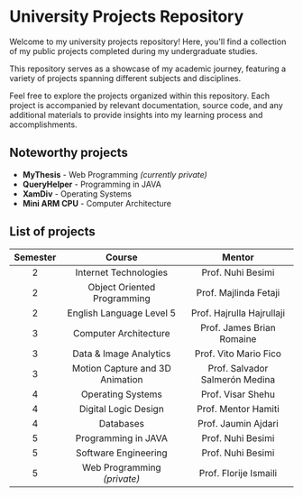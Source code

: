# University Projects Repository

Welcome to my university projects repository! Here, you'll find a collection of my public projects completed during my
undergraduate studies.

This repository serves as a showcase of my academic journey, featuring a variety of projects spanning different subjects
and disciplines.

Feel free to explore the projects organized within this repository. Each project is accompanied by relevant
documentation, source code, and any additional materials to provide insights into my learning process and
accomplishments.

## Noteworthy projects

- **MyThesis** - Web Programming _(currently private)_ <br>
- **QueryHelper** - Programming in JAVA <br>
- **XamDiv** - Operating Systems <br>
- **Mini ARM CPU** - Computer Architecture <br>

## List of projects
| Semester |             Course              |             Mentor             |
|:--------:|:-------------------------------:|:------------------------------:|
|    2     |      Internet Technologies      |       Prof. Nuhi Besimi        |
|    2     |   Object Oriented Programming   |     Prof. Majlinda Fetaji      |
|    2     |    English Language Level 5     |   Prof. Hajrulla Hajrullaji    |
|    3     |      Computer Architecture      |   Prof. James Brian Romaine    |
|    3     |     Data & Image Analytics      |     Prof. Vito Mario Fico      |
|    3     | Motion Capture and 3D Animation | Prof. Salvador Salmerón Medina |
|    4     |        Operating Systems        |       Prof. Visar Shehu        |
|    4     |      Digital Logic Design       |      Prof. Mentor Hamiti       |
|    4     |            Databases            |      Prof. Jaumin Ajdari       |
|    5     |       Programming in JAVA       |       Prof. Nuhi Besimi        |
|    5     |      Software Engineering       |       Prof. Nuhi Besimi        |
|    5     |   Web Programming _(private)_   |     Prof. Florije Ismaili      |
